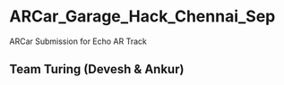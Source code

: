 # ARCar_Garage_Hack_Chennai_Sep
ARCar Submission for Echo AR Track

## Team Turing (Devesh & Ankur)
